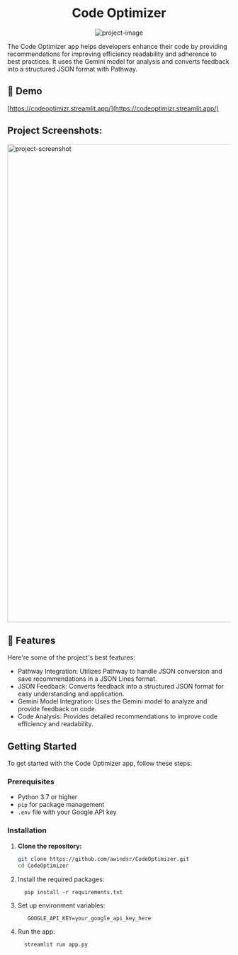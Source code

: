 <h1 align="center" id="title">Code Optimizer</h1>

<p align="center"><img src="https://socialify.git.ci/awindsr/CodeOptimizer/image?language=1&amp;name=1&amp;owner=1&amp;stargazers=1&amp;theme=Auto" alt="project-image"></p>

<p id="description">The Code Optimizer app helps developers enhance their code by providing recommendations for improving efficiency readability and adherence to best practices. It uses the Gemini model for analysis and converts feedback into a structured JSON format with Pathway.</p>

<h2>🚀 Demo</h2>

[https://codeoptimizr.streamlit.app/](https://codeoptimizr.streamlit.app/)

<h2>Project Screenshots:</h2>

<img src="https://i.postimg.cc/SQ9sB98R/Screenshot-2024-08-07-182927.png" alt="project-screenshot" width="1980" height="1080/">

  
  
<h2>🧐 Features</h2>

Here're some of the project's best features:

*   Pathway Integration: Utilizes Pathway to handle JSON conversion and save recommendations in a JSON Lines format.
*   JSON Feedback: Converts feedback into a structured JSON format for easy understanding and application.
*   Gemini Model Integration: Uses the Gemini model to analyze and provide feedback on code.
*   Code Analysis: Provides detailed recommendations to improve code efficiency and readability.

## Getting Started

To get started with the Code Optimizer app, follow these steps:

### Prerequisites

- Python 3.7 or higher
- `pip` for package management
- `.env` file with your Google API key

### Installation

1. **Clone the repository:**

   ```bash
   git clone https://github.com/awindsr/CodeOptimizer.git
   cd CodeOptimizer

   ```
2. Install the required packages:
    ```
      pip install -r requirements.txt
    ```
3. Set up environment variables:
   ```
      GOOGLE_API_KEY=your_google_api_key_here
    ```
4. Run the app:
    ```
      streamlit run app.py
    ```

